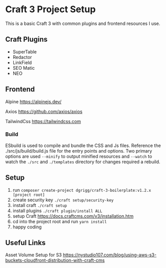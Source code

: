 # Craft 3 Project Setup

This is a basic Craft 3 with common plugins and frontend resources I use.

## Craft Plugins

- SuperTable
- Redactor
- LinkField
- SEO Matic
- NEO

## Frontend

Alpine
https://alpinejs.dev/

Axios
https://github.com/axios/axios

TailwindCss
https://tailwindcss.com

### Build

ESbuild is used to compile and bundle the CSS and Js files. Reference the ./src/js/build/build.js file for the entry points and options. Two primary options are used `--minify` to output minified resources and `--watch` to watch the `./src` and `./templates` directory for changes required a rebuild.

## Setup

1. run `composer create-project dgrigg/craft-3-boilerplate:v1.2.x [project root]`
2. create security key `./craft setup/security-key`
3. install craft `./craft setup`
4. install plugins `./craft plugin/install ALL`
5. setup Craft https://docs.craftcms.com/v3/installation.htm
6. cd into the project root and run `yarn install`
7. happy coding

## Useful Links

Asset Volume Setup for S3
https://nystudio107.com/blog/using-aws-s3-buckets-cloudfront-distribution-with-craft-cms
